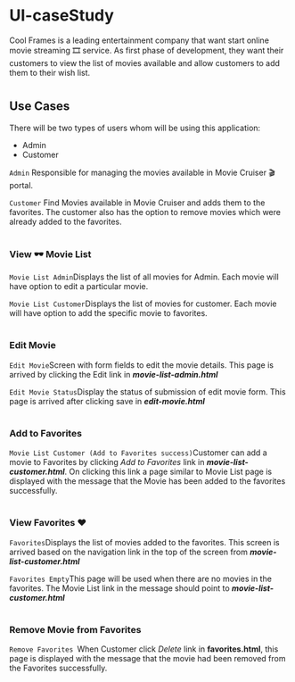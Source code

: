 # <h1>UI-caseStudy</h1>
Cool Frames is a leading entertainment company that want start online movie streaming :film_strip: service. As first phase of development, they want their customers to view the list of movies available and allow customers to add them to their wish list. 
# <h2>Use Cases</h2>
There will be two types of users whom will be using this application:
- Admin
- Customer

`Admin`    Responsible for managing the movies available in Movie Cruiser :clapper: portal.

`Customer` Find Movies available in Movie Cruiser and adds them to the favorites. The customer also has the option to remove movies which were already added to the favorites.
# <h3>View :dark_sunglasses: Movie List</h3>
`Movie List Admin`Displays the list of all movies for Admin. Each movie will have option to edit a particular movie.

`Movie List Customer`Displays the list of movies for customer. Each movie will have option to add the specific movie to favorites.
# <h3>Edit Movie </h3>
`Edit Movie`Screen with form fields to edit the movie details. This page is arrived by clicking the Edit link in ***movie-list-admin.html***

`Edit Movie Status`Display the status of submission of edit movie form. This page is arrived after clicking save in ***edit-movie.html***
# <h3>Add to Favorites </h3>
`Movie List Customer (Add to Favorites success)`Customer can add a movie to Favorites by clicking *Add to Favorites* link in ***movie-list-customer.html***. On clicking this link a page similar to Movie List page is displayed with the message that the Movie has been added to the favorites successfully.

# <h3>View Favorites :hearts: </h3>
`Favorites`Displays the list of movies added to the favorites. This screen is arrived based on the navigation link in the top of the screen from ***movie-list-customer.html***

`Favorites Empty`This page will be used when there are no movies in the favorites. The Movie List link in the message should point to ***movie-list-customer.html***

# <h3>Remove Movie from Favorites </h3>
`Remove Favorites `When Customer click *Delete* link in **favorites.html**, this page is displayed with the message that the movie had been removed from the Favorites successfully.
